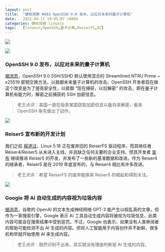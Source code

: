 ```yaml
---
layout: post
title:	"硬核观察 #603 OpenSSH 9.0 发布，以应对未来的量子计算机"
date:	2022-04-11 19:05:07 +0800 
categories:	硬核观察 linuxcn 
tags:	[linuxcn,OpenSSH,量子计算,ReiserFS,AI]
---
```



![](/Asserts/Images//attachment/album/202204/11/190412rpt933dcmltdsm9k.jpg)


![](/Asserts/Images//attachment/album/202204/11/190412c194x1d84rn2rfr2.jpg)


### OpenSSH 9.0 发布，以应对未来的量子计算机


[据消息](https://www.phoronix.com/scan.php?page=news_item&px=OpenSSH-9.0-Released)，OpenSSH 9.0 SSH/SSHD 默认使用混合的 Streamlined NTRU Prime + x25519 密钥交换方法，以抵御未来量子计算机的攻击。OpenSSH 开发者现在做这个改变是为了提高安全性，以抵御 “现在捕获，以后解密” 的攻击，即在量子计算机有能力时，解密之前捕获的 SSH 加密信息。



> 
> 老王点评：美国一直在指责某国窃取加密信息以备将来解密，看来 OpenSSH 率先做出了动作。
> 
> 
> 


![](/Asserts/Images//attachment/album/202204/11/190421w8v0z58p29erh2s2.jpg)


### Reiser5 宣布新的开发计划


我们之前 [报道过](/article-14300-1.html)，Linux 5.18 正在废弃旧的 ReiserFS 驱动程序，而其继任者 Reiser4/Reiser5 从未进入主线，并且缺乏任何主要的企业支持。但其开发者 [宣布](https://www.phoronix.com/scan.php?page=news_item&px=Reiser5-April-2022) 继续推进 Reiser5 的开发，并发布了一些新的基准数据和改进。作为 Reiser4 的继承者，Reiser5 是在 2019 年底宣布的，与 Reiser4 相比有许多改进。



> 
> 老王点评：希望 ReiserFS 的废弃能换来 Reiser5 的崛起和得到关注。
> 
> 
> 


![](/Asserts/Images//attachment/album/202204/11/190438iuwmh68h0ywwuzwb.jpg)


### Google 将 AI 自动生成的内容视为垃圾内容


[据消息](https://www.searchenginejournal.com/google-says-ai-generated-content-is-against-guidelines/444916/)，谷歌的 OpenAI 的文本生成神经网络 GPT-3 能产生以假乱真的文章，但作为一家搜索引擎，Google 表示 AI 工具自动生成内容将被视为垃圾信息，此类内容可能会在搜索结果中受到惩罚。不过，Google 也表示，如果没有人类审阅者的帮助可能检测不出 AI 生成的内容。但将人工智能用于内容创作并不新鲜，很多机构早就开始使用 AI 来生成内容。



> 
> 老王点评：既然识别不出来，其实就没有理由判断是 AI 生成的内容。
> 
> 
>
